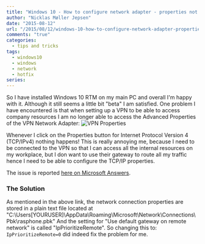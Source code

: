 ```yaml
---
title: "Windows 10 - How to configure network adapter - properties not working"
author: "Nicklas Møller Jepsen"
date: "2015-08-12"
url: "/2015/08/12/windows-10-how-to-configure-network-adapter-properties-not-working/"
comments: "true"
categories:
  - tips and tricks
tags:
  - windows10
  - windows
  - network
  - hotfix
series:
---
```

So I have installed Windows 10 RTM on my main PC and overall I'm happy with it. Although it still seems a little bit "beta" I am satisfied.
One problem I have encountered is that when setting up a VPN to be able to access company resources I am no longer able to access the Advanced Properties of the VPN Network Adapter<!--more-->:
![VPN Properties](http://systemout.net/images/VPNProperties.png)


Whenever I click on the Properties button for Internet Protocol Version 4 (TCP/IPv4) nothing happens!
This is really annoying me, because I need to be connected to the VPN so that I can access all the internal resources on my workplace, but I don want to use their gateway to route all my traffic hence I need to be able to configure the TCP/IP properties.

The issue is reported [here on Microsoft Answers](http://answers.microsoft.com/en-us/insider/forum/insider_wintp-insider_web/network-connection-vpn-ipv4-properties-not-working/a60edf99-4b06-4219-bb75-b7c08de4ff9e).

### The Solution
As mentioned in the above link, the network connection properties are stored in a plain text file located at "C:\Users\[YOURUSER]\AppData\Roaming\Microsoft\Network\Connections\Pbk\rasphone.pbk"
And the setting for "Use default gateway on remote network" is called "IpPrioritizeRemote".
So changing this to: `IpPrioritizeRemote=0` did indeed fix the problem for me.